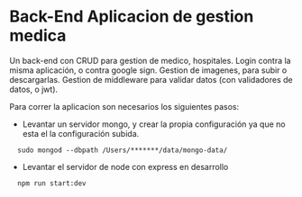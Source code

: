 # Back-End Aplicacion de gestion medica

Un back-end con CRUD para gestion de medico, hospitales. Login contra la misma aplicación, o contra google sign.
Gestion de imagenes, para subir o descargarlas.
Gestion de middleware para validar datos (con validadores de datos, o jwt).

Para correr la aplicacion son necesarios los siguientes pasos:

- Levantar un servidor mongo, y crear la propia configuración ya que no esta el la configuración subida.

````
  sudo mongod --dbpath /Users/*******/data/mongo-data/
````

- Levantar el servidor de node con express en desarrollo

````
  npm run start:dev
````



